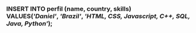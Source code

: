 <h3>INSERT INTO</b> perfil (name, country, skills)<br>
VALUES(<em>'Daniel'</em>, <em>  'Brazil'</em>, <em>  'HTML, CSS, Javascript, C++, SQL, Java, Python'</em>);
